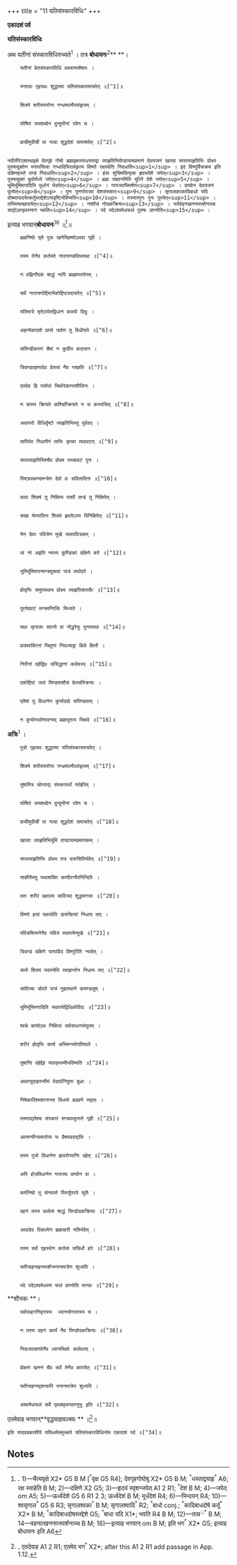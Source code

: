 +++
title = "11 यतिसंस्कारविधिः"
+++


**एकादशं पर्व**

**यतिसंस्कारविधिः**

अथ यतीनां संस्कारविधिरुच्यते<sup>1</sup> । तत्र **बोधायनः**<sup>2</sup>** **।


        यतीनां प्रेतसंस्कारविधिं वक्ष्याम्यशेषतः ।


        स्नात्वा गृहस्थः शुद्धात्मा यतिसंस्कारमाचरेत् ॥[^1]॥


        शिक्ये शरीरमारोप्य गन्धमाल्यैरलंकृतम् ।


        घोषितं जयशब्देन दुन्दुभीनां रवेण च ।


        प्राचीमुदीचीं वा गत्वा शुद्धदेशं समाश्रयेत् ॥[^2]॥


    नदीतीरेऽश्वत्थवृक्षे देवगृहे गोष्ठे ब्रह्मवृक्षस्याधस्ताद्वा व्याहृतिभिर्दण्डायामप्रमाणं देवयजनं खात्वा सप्तव्याहृतिभिः प्रोक्ष्य पुरुषसूक्तेन स्नापयित्वा गन्धादिभिरलंकृत्य विष्णो रक्षस्वेति निदधाति<sup>1</sup> । इदं विष्णुर्विचक्रम इति दक्षिणहस्ते दण्डं निदधाति<sup>2</sup> । हंसः शुचिषदित्यृचा हृदयदेशे जपेत्<sup>3</sup> । पुरुषसूक्तं भ्रुवोर्मध्ये जपेत्<sup>4</sup> । ब्रह्म जज्ञानमिति मूर्ध्नि देशे जपेत्<sup>5</sup> । भूमिर्भूमिमगादिति मूर्धानं भेदयेत्<sup>6</sup> । गायत्र्याभिमर्षणं<sup>7</sup> । प्रणवेन देवयजनं पूरयेत्<sup>8</sup> । पुनः पुनर्गायत्र्या देशसंस्कारः<sup>9</sup> । सृगालकाकादिबाधो यदि दोषमापादयेत्कर्तुस्तद्देशेऽनावृष्टिर्भविष्यति<sup>10</sup> । तस्मात्पुनः पुनः पूरयेत्<sup>11</sup> । तस्मिन्प्रच्छादयेत्<sup>12</sup> । नाशौचं नोदकक्रिया<sup>13</sup> । यतेर्वहनखननस्पर्शनाच्च सद्योऽवभृथस्नानं भवति<sup>14</sup> । पदे पदेऽश्वमेधफलं पुरुषः प्राप्नोति<sup>15</sup> ।

इत्याह भगवान्**बोधायनः**<sup>16</sup> ॥[^3]॥


        ब्रह्मनिष्ठे मृते पुत्रः खनेच्छिष्योऽथवा गृही ।


        तस्य तेनैव कर्तव्यो नारायणबलिस्तथा ॥[^4]॥


        न वह्निर्नोदकं श्राद्धं नापि ब्राह्मणतर्पणम् ।


        सर्वं नारायणोद्दिष्टमेकोद्दिष्टवदाचरेत् ॥[^5]॥


        यतिमात्रे मृतेऽप्येतद्विधानं कवयो विदुः ।


        अहन्येकादशे प्राप्ते पार्वणं तु विधीयते ॥[^6]॥


        सपिण्डीकरणं चैषां न कुर्वीत कदाचन ।


        त्रिदण्डग्रहणादेव प्रेतत्वं नैव गच्छति ॥[^7]॥


        एतदेव हि पर्याप्तं भिक्षोरेकान्तशीलिनः ।


        न चास्य क्रियते कश्चित्क्रियते न स कस्यचित् ॥[^8]॥


        अथापरो विधिर्दृष्टो व्याहृतिभिस्तु पूर्ववत् ।


        ताभिरेव निधायैनं ताभिः कृत्वा तथावटम् ॥[^9]॥


        सप्तव्याहृतिभिश्चैव प्रोक्ष्य तच्चावटं पुनः ।


        पिष्टप्रस्कन्दमन्त्रेण देवो वः सवितादिना ॥[^10]॥


        दत्वा शिक्यं तु निक्षिप्य पार्श्वे दण्डं तु निक्षिपेत् ।


        सखा मेत्यादिना शिक्यं हृदयेऽस्य विनिक्षिपेत् ॥[^11]॥


        येन देवाः पवित्रेण मुखे जलपवित्रकम् ।


        त्वं नो अइति न्यस्य कुण्डिकां दक्षिणे करे ॥[^12]॥


        भूमिर्भूमिमगान्मन्त्रमुक्त्वा पात्रं तथोदरे ।


        होतृभिः समुपस्थाय प्रोक्ष्य व्याहृतिसप्तकैः ॥[^13]॥


        पूरयेदवटं मन्त्रमनिासिः मिध्यते ।


        यथा सृगालाः श्वानो वा नोद्धरेयुः पुनस्तथा ॥[^14]॥


        प्राक्साकिानां भिक्षूणां निदध्याद्वा बिले क्षितौ ।


        निरीनां दहेद्विप्रः संसिद्धानां कलेवरम् ॥[^15]॥


        एकोद्दिष्टं जलं पिण्डमाशौचं प्रेतसंस्क्रियाः ।


        एतेषां तु विधानेन कुर्यादब्दे सपिण्डताम् ।


        न कुर्यात्पार्वणादन्यद् ब्रह्मभूताय भिक्षवे ॥[^16]॥

**अत्रिः**<sup>1</sup> ।


        पुत्रो गृहस्थः शुद्धात्मा यतिसंस्कारमाचरेत् ।


        शिक्ये शरीरमारोप्य गन्धमाल्यैरलंकृतम् ॥[^17]॥


        तुषामित्र चोत्पाद्य संस्कारार्थं यतेर्हरेत् ।


        घोषितं जयशब्देन दुन्दुभीनां रवेण च ।


        प्राचीमुदीचीं वा गत्वा शुद्धदेशं समाचरेत् ॥[^18]॥


        खात्वा व्याहृतिभिर्भूमिं दण्डायामप्रमाणकम् ।


        सप्तव्याहृतिभिः प्रोक्ष्य तत्र दारुचितिर्भवेत् ॥[^19]॥


        याज्ञीयैस्तु यथाशक्ति काष्ठैरन्यैरनिन्दितैः ।


        ततः शरीरं प्रक्षाल्य सावित्र्या शुद्धमानसः ॥[^20]॥


        विष्णो हव्यं रक्षस्वेति दारुचित्यां निधाय तत् ।


        पवित्रमित्यनेनैव पवित्रं स्थापयेन्मुखे ॥[^21]॥


        त्रिदण्डं दक्षिणे पाणाविदं विष्णुरिति न्यसेत् ।


        सव्ये शिक्यं यदस्येति स्वाहान्तेन निधाय तत् ॥[^22]॥


        सावित्र्या चोदरे पात्रं गुह्यस्थाने कमण्डलुम् ।


        भूमिर्भूमिमगादिति स्थापयेद्विधिकोविदः ॥[^23]॥


        श्वभ्रे काष्ठेऽथ निक्षिप्तं सर्वसाधनसंयुतम् ।


        शरीरं होतृभिः कर्ता अभिमन्त्र्योपतिष्ठते ।


        तुषानिा दहेद्देहं यावद्भस्मीभविष्यति ॥[^24]॥


        अथाप्युदाहरन्तीमं वेदार्थनिपुणा बुधाः ।


        निषेकादिश्मशानान्ता विधयो ब्राह्मणे स्मृताः ।


        तस्माद्यतेश्च संस्कारं मन्त्रवत्कुरुते गृही ॥[^25]॥


        आत्मन्यीन्समारोप्य यः प्रैषमवदद्यतिः ।


        तस्य पुत्रो विधानेन ह्यवरोप्यानिा दहेत् ॥[^26]॥


        अपि होत्रविधानेन गायत्र्या प्रणवेन वा ।


        कर्मनिष्ठे तु संन्यस्ते पितर्युपरते सुतैः ।


        दहनं तस्य कर्तव्यं श्राद्धं पिण्डोदकक्रियाः ॥[^27]॥


        आदावेव विकल्पेन ब्रह्मचारी यतिर्भवेत् ।


        तस्य सर्वं गृहस्थेन कर्तव्यं सन्निधौ हरेः ॥[^28]॥


        यतीन्वहन्दहन्स्पर्शन्स्नानमात्रेण शुध्यति ।


        पदे पदेऽश्वमेधस्य फलं प्राप्नोति मानवः ॥[^29]॥

**शौनकः **।


        सर्वसङ्गनिवृत्तस्य  ध्यानयोगरतस्य च ।


        न तस्य दहनं कार्यं नैव पिण्डोदकक्रियाः ॥[^30]॥


        निदध्यात्प्रणवेनैव ध्यानभिक्षोः कलेवरम् ।


        प्रोक्षणं खननं चैव सर्वं तेनैव कारयेत् ॥[^31]॥


        यतीन्वहन्स्पृशन्वापि स्नानमात्रेण शुध्यति ।


        अश्वमेधफलं सर्वे पृथक्पृथगवाप्नुयुः इति ॥[^32]॥

एतमेवाह भगवान्**वृद्धयाज्ञवल्क्यः ** ॥[^33]॥


    इति यादवप्रकाशीये यतिधर्मसमुच्चये यतिसंस्कारविधिर्नाम एकादशं पर्व ॥[^34]॥


<!-- Footnotes themselves at the bottom. -->
## Notes

[^1]:
    **.**  1)—अथ om Y*; यतिसंस्कारविधिः [om उच्यते] X2* G5;  2)—from here Y* has a radically different version given in App. 1.11 [B M give Y* as the main entry and then add the longer recension as पाठभेद]; तत्र om X2* G5 B M; तत्राह A1 2 R1

[^2]:
    **.**  c)—प्राच्यामुदीच्यां A6; वा om R2; गत्वा तु G5

[^3]:
    **.**  1)—चैत्यवृक्षे X2* G5 B M [<sup>°</sup>वृक्ष G5 R4]; देवगृहगोष्ठेषु X2* G5 B M; <sup>°</sup>धस्ताद्व्याहृ<sup>°</sup> A6; रक्ष स्वाहेति B M;  2)—दक्षिणे X2 G5;  3)—हृदयं स्पृशन्जपेत् A1 2 R1; <sup>°</sup>देशं B M;  4)—जपेत् om A5;  5)—ऊर्ध्वदेशे G5 6 R1 2 3; ऊर्ध्वदेशं B M; मूर्धदेशं R4;  6)—भिन्दयन् R4;  10)—श्वसृगाल<sup>°</sup> G5 6 R3; सृगालश्वका<sup>°</sup> B M; सृगालश्वादि<sup>°</sup> R2; <sup>°</sup>बाधो conj.; <sup>°</sup>कादिबाधदोषे कर्तु<sup>°</sup> X2* B M; <sup>°</sup>कादिबाधदोषस्तद्देशे G5; <sup>°</sup>बाधा यदि X1*; भवति R4 B M;  12)—तत्प्र<sup>्र°</sup> B M;  14—वहनात्खननात्स्पर्शनाच्च B M;  16)—इत्याह भगवान् om B M; इति भग<sup>°</sup> X2* G5; इत्याह बोधायनः इति A6

[^4]:
    **.**  [Y* inserts 4–15 in App. 1.11] a–b)—मृते तस्मिन्खनेत्पुत्रोऽथवा गृही Y*; d)—<sup>°</sup>बलिस्तदा M A6

[^5]:
    **.**  a–b)—सर्वं नारायणोद्दिष्टवदाचरेत् G1 2;  b)—<sup>°</sup>ब्राह्मणभोजनतर्पणम् R4;

[^6]:
    **.**  a–b)—यतिमात्रेऽप्येवम् । परिव्राजि मृते तस्मिन्विधानं कवयो विदुः Y*

[^7]:
    **.**  a)—चैव Y* G5 6 R2 3 B M; नैव R4;  b)—न कदाचन भिक्षुके R4;  c)—<sup>°</sup>ग्रहणमात्रेण Y*;  d)—जायते A1 2 R1; विद्यते A4

[^8]:
    **.**  c–d)—om X2* B M;  c)—म्रियते Y* A6;  d)—जायते न च Y* G5; नस्य [नास्य?] A1 2 R1

[^9]:
    **.**  a)—विनिर्दिष्टो Y*;  b)—व्याहृतिभिरित्यादि पूर्व<sup>°</sup> B M; तु om X2*; व्याहृतिभिः पृथक्पृथक्पूर्ववत् G5;  d)—यथावटम् X2* G5 R1 B M; ततोऽवटम् G1

[^10]:
    **.**  b)—तं चावटं Y*;  c)—विषप्र<sup>°</sup> G5 6 R2 3 B M; विश्वप्र<sup>°</sup> A4 G2; विष्ट<sup>°</sup> G1 R4; <sup>°</sup>प्रस्कन्न<sup>°</sup> B M; <sup>°</sup>मात्रेण G5 R2 3 [reading of pāda uncertain; see tr.];  d)—सविता त्विति Y*

[^11]:
    **.**  a)—देहं B M; शिक्ये X2* G5 B M;  b)—पात्रे A4 G2; मात्रे G1;  c)—दण्डं Y*;  d)—हृदये च X2* G5 B M; च निक्षि<sup>°</sup> A6; हृदयेषु यदस्य च Y*

[^12]:
    **.**  a–b)—पवित्रेणेति A1 2; R1 gives text of the mantra, ending इति मन्त्रेण; जलपवित्रम् A1 2

[^13]:
    **.**  a–b)—<sup>°</sup>मिमगादिति पात्रं A1 2;  c–d)—तदन्तस्थमुपस्थाय प्रोक्ष्य व्याहृतिसप्तकैः Y*;  d)—व्याहृतिभिश्च सप्ततकैः B M

[^14]:
    **.**  a)—मन्त्रश्चाЋ<sup>°</sup> G5 R4 A B; मन्त्रस्त्व<sup>_1035?b0</sup> Y*; मन्त्रं चा<sup>_1035?b0</sup> G6 R3;  c–d)—om A1 2 R1

[^15]:
    **.**  a–b)—om A1 2 R1; <sup>°</sup>कानां हि तनुं X2* G5 B M;  c)—निरनिा A1 2 R1;  d)—संस्थितानां B M

[^16]:
    **.**  b)—<sup>°</sup>संस्िक्रयां X2* A6; d)—कुर्यादसिपि<sup>°</sup> X2* G5 B M; f)—<sup>°</sup>भूयाय G5 6 R2 3 B M

[^17]:

[^18]:
    **.**  a)—दुष्टाЋ<sup>°</sup> A1 2 R1 [A1 cor. तुष्टा<sup>_1035?b0</sup>]; <sup>°</sup>मिात्रमुत्पाद्य B M;  b)—हरेद्यतेः R4;  c–f)—X2* G5 B M read प्रागुदग्देशे [<sup>°</sup>देश G5 R3 4; add वा R2 B M]  रणदुन्दुभिजयशब्दादि पूर्ववत् [see 11.2]

[^19]:
    **.**  b)—<sup>°</sup>प्रमाणतः X2* G5 B M

[^20]:
    **.**  c)—शरीरं om X2* G5 B M;  d)—विधिवत्सावि<sup>°</sup> G5; सावित्र्या add शरीरं B M, add आमन्त्र्य R4

[^21]:
    **.**  c)—A1 2 R1 give text of the mantra and end इति मन्त्रेण;  c)—पवित्रं त इत्यने<sup>°</sup> A5 6 R3; पवित्रं तमित्यने<sup>°</sup> G5;  d)—धारयेन्मुखे A1 2 5 R1; स्थापेत्करे B M

[^22]:
    **.**  b)—विष्णुर्विचेत्यृचा G6 R3 4; विष्णुर्विचक्रमेत्यृचा G5 R2 B M; after न्यसेत् A1 2 R1 add text of the mantra;  d)—after स्वाहान्तेन B M leave a lacuna [M ed. comments अत्रात्यशुद्धं कोशान्तसंवादात् शोधनीयम्]

[^23]:
    **.**  d)—स्थापयेदितिकोविदः G5 R2

[^24]:
    **.**  a)—श्वभ्र G5 6 R3 4; काष्ठेषु G5 R4;  e–f)—om A6

[^25]:
    **.**  e)—संस्कारं om G6; संस्कारा R4;  f)—विधिवत् R4; कुरुतेमहि X2* G5 B M

[^26]:
    **.**  a)—<sup>°</sup>न्यᐋं A 5 6 B M;  b)—यतिर्यदि विपद्यति B M;  c)—तस्य पुत्रो om A5;  d)—समारोप्यानिा दहेत् A1 2 5 R1;  ह्यवरोऽप्यनिा B M; ह्यपरोऽप्यनिा G5; ह्यपरोऽह्यनिा R4

[^27]:
    **.**  [Y* inserts in App. 1.11]  a)—अहिोत्र<sup>°</sup> A4 G2 M; अहिोत्रि<sup>°</sup> B; अपिवाथविधा<sup>°</sup> R4;  b)—च B M;  c)—च X2*;  e)—संस्कारः तस्य कर्तव्यः A1 2 R1;  f)—श्राद्धपिण्डादिकाः क्रियाः Y*; <sup>°</sup>क्रिया A1 6 G6 R1 2 3

[^28]:
    **.**  d)—हरेत् R4; परे B M

[^29]:
    **.**  [Y* inserts in App. 1.11]  a)—यतिं वहन्स्पृशन्देहं Y*; दहन् om R2;  d)—फलमाप्नोति Y* A2

[^30]:
    **.**  d)—<sup>°</sup>क्रिया A1 2 6 R1

[^31]:

[^32]:
    **.**  om X2* G5 B M;  d)—इति om A5

[^33]:
    **.**  एतदेवाह A1 2 R1; एतमेव भग<sup>°</sup> X2*;  after this A1 2 R1 add passage in App. 1.12.

[^34]:
    **.**  om G6 R3 and in its place read यतिधर्मसमुच्चयं संपूर्णम्; यादवप्रकाशविरचिते M before यति<sup>°</sup>, A1 2 R1 after <sup>°</sup>समुच्चये;  संस्कार<sup>°</sup> for यतिसंस्कार<sup>°</sup> Y* R2  B M;  at end X2* [except R4] adds passage in App. 1.13; B M place this passage after 11.33.
